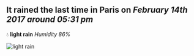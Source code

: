 ## It rained the last time in Paris on *February 14th 2017 around 05:31 pm*
💧  **light rain** *Humidity 86%*

![light rain](http://openweathermap.org/img/w/10d.png)
